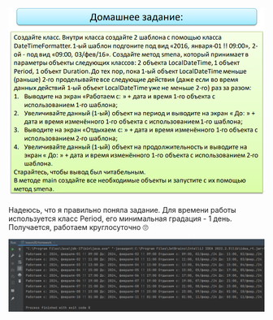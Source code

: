 ![img.png](img.png)
---
Надеюсь, что я правильно поняла задание. Для времени работы используется класс Period, его минимальная градация - 
1 день.   
Получается, работаем круглосуточно :roll_eyes:


![img_1.png](img_1.png)